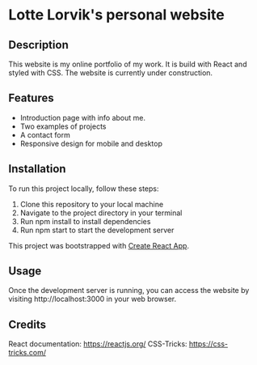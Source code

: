 # Lotte Lorvik's personal website

## Description

This website is my online portfolio of my work. It is build with React and styled with CSS. The website is currently under construction.

## Features

- Introduction page with info about me.
- Two examples of projects
- A contact form
- Responsive design for mobile and desktop

## Installation

To run this project locally, follow these steps:

1. Clone this repository to your local machine
2. Navigate to the project directory in your terminal
3. Run npm install to install dependencies
4. Run npm start to start the development server

This project was bootstrapped with [Create React App](https://github.com/facebook/create-react-app).

## Usage

Once the development server is running, you can access the website by visiting http://localhost:3000 in your web browser.

## Credits

React documentation: https://reactjs.org/
CSS-Tricks: https://css-tricks.com/
